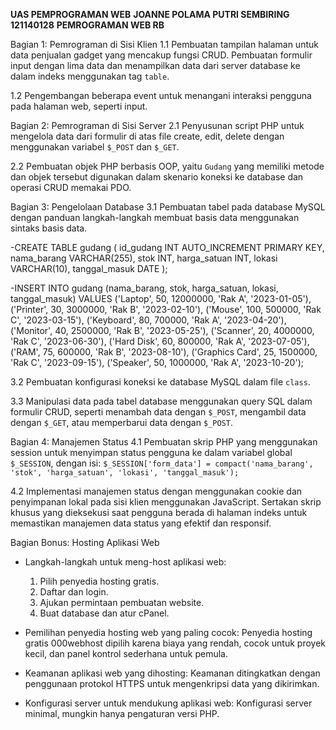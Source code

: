 **UAS PEMPROGRAMAN WEB**
**JOANNE POLAMA PUTRI SEMBIRING**
**121140128**
**PEMROGRAMAN WEB RB**

Bagian 1: Pemrograman di Sisi Klien
1.1 Pembuatan tampilan halaman untuk data penjualan gadget yang mencakup fungsi CRUD. Pembuatan formulir input dengan lima data dan menampilkan data dari server database ke dalam indeks menggunakan tag `table`.

1.2 Pengembangan beberapa event untuk menangani interaksi pengguna pada halaman web, seperti input.

Bagian 2: Pemrograman di Sisi Server
2.1 Penyusunan script PHP untuk mengelola data dari formulir di atas file create, edit, delete dengan menggunakan variabel `$_POST` dan `$_GET`.

2.2 Pembuatan objek PHP berbasis OOP, yaitu `Gudang` yang memiliki metode dan objek tersebut digunakan dalam skenario koneksi ke database dan operasi CRUD memakai PDO.

Bagian 3: Pengelolaan Database
3.1 Pembuatan tabel pada database MySQL dengan panduan langkah-langkah membuat basis data menggunakan sintaks basis data.

-CREATE TABLE gudang (
  id_gudang INT AUTO_INCREMENT PRIMARY KEY,
  nama_barang VARCHAR(255),
  stok INT,
  harga_satuan INT,
  lokasi VARCHAR(10),
  tanggal_masuk DATE
);

-INSERT INTO gudang (nama_barang, stok, harga_satuan, lokasi, tanggal_masuk)
VALUES
  ('Laptop', 50, 12000000, 'Rak A', '2023-01-05'),
  ('Printer', 30, 3000000, 'Rak B', '2023-02-10'),
  ('Mouse', 100, 500000, 'Rak C', '2023-03-15'),
  ('Keyboard', 80, 700000, 'Rak A', '2023-04-20'),
  ('Monitor', 40, 2500000, 'Rak B', '2023-05-25'),
  ('Scanner', 20, 4000000, 'Rak C', '2023-06-30'),
  ('Hard Disk', 60, 800000, 'Rak A', '2023-07-05'),
  ('RAM', 75, 600000, 'Rak B', '2023-08-10'),
  ('Graphics Card', 25, 1500000, 'Rak C', '2023-09-15'),
  ('Speaker', 50, 1000000, 'Rak A', '2023-10-20');



3.2 Pembuatan konfigurasi koneksi ke database MySQL dalam file `class`.

3.3 Manipulasi data pada tabel database menggunakan query SQL dalam formulir CRUD, seperti menambah data dengan `$_POST`, mengambil data dengan `$_GET`, atau memperbarui data dengan `$_POST`.

Bagian 4: Manajemen Status
4.1 Pembuatan skrip PHP yang menggunakan session untuk menyimpan status pengguna ke dalam variabel global `$_SESSION`, dengan isi:  `$_SESSION['form_data'] = compact('nama_barang', 'stok', 'harga_satuan', 'lokasi', 'tanggal_masuk');`

4.2 Implementasi manajemen status dengan menggunakan cookie dan penyimpanan lokal pada sisi klien menggunakan JavaScript. Sertakan skrip khusus yang dieksekusi saat pengguna berada di halaman indeks untuk memastikan manajemen data status yang efektif dan responsif.

Bagian Bonus: Hosting Aplikasi Web
- Langkah-langkah untuk meng-host aplikasi web:
  1. Pilih penyedia hosting gratis.
  2. Daftar dan login.
  3. Ajukan permintaan pembuatan website.
  4. Buat database dan atur cPanel.

- Pemilihan penyedia hosting web yang paling cocok:
  Penyedia hosting gratis 000webhost dipilih karena biaya yang rendah, cocok untuk proyek kecil, dan panel kontrol sederhana untuk pemula.

- Keamanan aplikasi web yang dihosting:
  Keamanan ditingkatkan dengan penggunaan protokol HTTPS untuk mengenkripsi data yang dikirimkan.

- Konfigurasi server untuk mendukung aplikasi web:
  Konfigurasi server minimal, mungkin hanya pengaturan versi PHP.